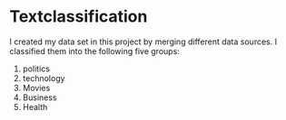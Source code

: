 # Textclassification
I created my data set in this project by merging different data sources. I classified them into 
the following five groups: 
1) politics 
2) technology 
3) Movies  
4) Business 
5) Health
